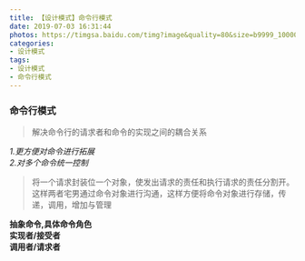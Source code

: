```yaml
---
title: 【设计模式】命令行模式
date: 2019-07-03 16:31:44
photos: https://timgsa.baidu.com/timg?image&quality=80&size=b9999_10000&sec=1562146098475&di=d38f5a0643942cf3746caba44c106c4d&imgtype=0&src=http%3A%2F%2Fb-ssl.duitang.com%2Fuploads%2Fitem%2F201801%2F16%2F20180116155559_eQPGR.thumb.700_0.jpeg
categories:
- 设计模式
tags:
- 设计模式
- 命令行模式
---
```


### 命令行模式
>解决命令行的请求者和命令的实现之间的耦合关系

*1.更方便对命令进行拓展*   
*2.对多个命令统一控制*    

>将一个请求封装位一个对象，使发出请求的责任和执行请求的责任分割开。这样两者宅男通过命令对象进行沟通，这样方便将命令对象进行存储，传递，调用，增加与管理

**抽象命令,具体命令角色**    
**实现者/接受者**   
**调用者/请求者**
